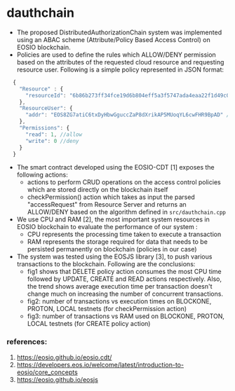 # dauthchain

- The proposed DistributedAuthorizationChain system was implemented using an ABAC scheme (Attribute/Policy Based Access Control) on EOSIO blockchain.
- Policies are used to define the rules which ALLOW/DENY permission based on the attributes of the requested cloud resource and requesting resource user. Following is a simple policy represented in JSON format:
```javascript
  {
    "Resource" : {
      "resourceId": "6b86b273ff34fce19d6b804eff5a3f5747ada4eaa22f1d49c01e52ddb7875b4b" //resourceId
    },
    "ResourceUser": {
      "addr": "EOS8ZG7atiC6txDyHbwGguccZaP8dXrikAP5MUoqYL6cwFHR9BpAD" //user address on blockchain
    },
    "Permissions": {
      "read": 1, //allow
      "write": 0 //deny
    }
  }
```
- The smart contract developed using the EOSIO-CDT [1] exposes the following actions:
  - actions to perform CRUD operations on the access control policies which are stored directly on the blockchain itself
  - checkPermission() action which takes as input the parsed "accessRequest" from Resource Server and returns an ALLOW/DENY based on the algorithm defined in `src/dauthchain.cpp`
- We use CPU and RAM [2], the most important system resources in EOSIO blockchain to evaluate the performance of our system :
  - CPU represents the processing time taken to execute a transaction
  - RAM represents the storage required for data that needs to be persisted permanently on blockchain (policies in our case)
- The system was tested using the EOSJS library [3], to push various transactions to the blockchain. Following are the conclusions:
  - fig1 shows that DELETE policy action consumes the most CPU time followed by UPDATE, CREATE and READ actions respectively. Also, the trend shows average execution time per transaction doesn't change much on increasing the number of  concurrent transactions.
  - fig2: number of transactions vs execution times on BLOCKONE, PROTON, LOCAL testnets (for checkPermission action)
  - fig3: number of transactions vs RAM used on BLOCKONE, PROTON, LOCAL testnets (for CREATE policy action)

### references:
1. https://eosio.github.io/eosio.cdt/
2. https://developers.eos.io/welcome/latest/introduction-to-eosio/core_concepts
3. https://eosio.github.io/eosjs
